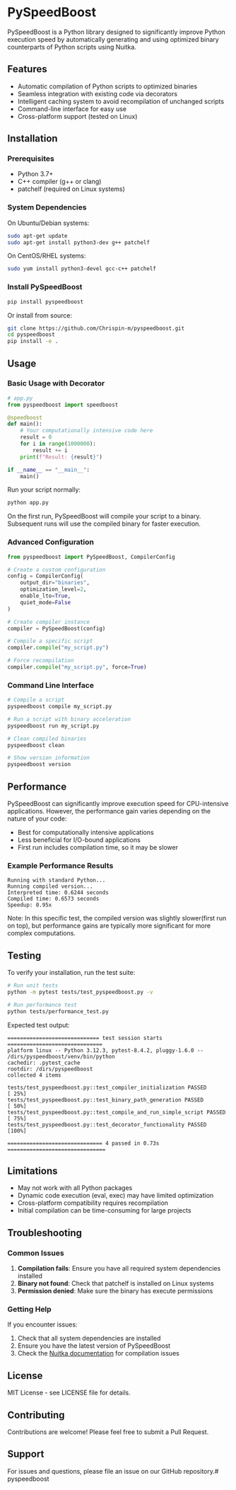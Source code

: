 # PySpeedBoost

PySpeedBoost is a Python library designed to significantly improve Python execution speed by automatically generating and using optimized binary counterparts of Python scripts using Nuitka.

## Features

- Automatic compilation of Python scripts to optimized binaries
- Seamless integration with existing code via decorators
- Intelligent caching system to avoid recompilation of unchanged scripts
- Command-line interface for easy use
- Cross-platform support (tested on Linux)

## Installation

### Prerequisites

- Python 3.7+
- C++ compiler (g++ or clang)
- patchelf (required on Linux systems)

### System Dependencies

On Ubuntu/Debian systems:
```bash
sudo apt-get update
sudo apt-get install python3-dev g++ patchelf
```

On CentOS/RHEL systems:
```bash
sudo yum install python3-devel gcc-c++ patchelf
```

### Install PySpeedBoost

```bash
pip install pyspeedboost
```

Or install from source:
```bash
git clone https://github.com/Chrispin-m/pyspeedboost.git
cd pyspeedboost
pip install -e .
```

## Usage

### Basic Usage with Decorator

```python
# app.py
from pyspeedboost import speedboost

@speedboost
def main():
    # Your computationally intensive code here
    result = 0
    for i in range(1000000):
        result += i
    print(f"Result: {result}")

if __name__ == "__main__":
    main()
```

Run your script normally:
```bash
python app.py
```

On the first run, PySpeedBoost will compile your script to a binary. Subsequent runs will use the compiled binary for faster execution.

### Advanced Configuration

```python
from pyspeedboost import PySpeedBoost, CompilerConfig

# Create a custom configuration
config = CompilerConfig(
    output_dir="binaries",
    optimization_level=2,
    enable_lto=True,
    quiet_mode=False
)

# Create compiler instance
compiler = PySpeedBoost(config)

# Compile a specific script
compiler.compile("my_script.py")

# Force recompilation
compiler.compile("my_script.py", force=True)
```

### Command Line Interface

```bash
# Compile a script
pyspeedboost compile my_script.py

# Run a script with binary acceleration
pyspeedboost run my_script.py

# Clean compiled binaries
pyspeedboost clean

# Show version information
pyspeedboost version
```

## Performance

PySpeedBoost can significantly improve execution speed for CPU-intensive applications. However, the performance gain varies depending on the nature of your code:

- Best for computationally intensive applications
- Less beneficial for I/O-bound applications
- First run includes compilation time, so it may be slower

### Example Performance Results

```
Running with standard Python...
Running compiled version...
Interpreted time: 0.6244 seconds
Compiled time: 0.6573 seconds
Speedup: 0.95x
```

Note: In this specific test, the compiled version was slightly slower(first run on top), but performance gains are typically more significant for more complex computations.

## Testing

To verify your installation, run the test suite:

```bash
# Run unit tests
python -m pytest tests/test_pyspeedboost.py -v

# Run performance test
python tests/performance_test.py
```

Expected test output:
```
============================= test session starts ==============================
platform linux -- Python 3.12.3, pytest-8.4.2, pluggy-1.6.0 -- /dirs/pyspeedboost/venv/bin/python
cachedir: .pytest_cache
rootdir: /dirs/pyspeedboost
collected 4 items                                                              

tests/test_pyspeedboost.py::test_compiler_initialization PASSED          [ 25%]
tests/test_pyspeedboost.py::test_binary_path_generation PASSED           [ 50%]
tests/test_pyspeedboost.py::test_compile_and_run_simple_script PASSED    [ 75%]
tests/test_pyspeedboost.py::test_decorator_functionality PASSED          [100%]

============================== 4 passed in 0.73s ===============================
```

## Limitations

- May not work with all Python packages
- Dynamic code execution (eval, exec) may have limited optimization
- Cross-platform compatibility requires recompilation
- Initial compilation can be time-consuming for large projects

## Troubleshooting

### Common Issues

1. **Compilation fails**: Ensure you have all required system dependencies installed
2. **Binary not found**: Check that patchelf is installed on Linux systems
3. **Permission denied**: Make sure the binary has execute permissions

### Getting Help

If you encounter issues:
1. Check that all system dependencies are installed
2. Ensure you have the latest version of PySpeedBoost
3. Check the [Nuitka documentation](https://nuitka.net/) for compilation issues

## License

MIT License - see LICENSE file for details.

## Contributing

Contributions are welcome! Please feel free to submit a Pull Request.

## Support

For issues and questions, please file an issue on our GitHub repository.# pyspeedboost
